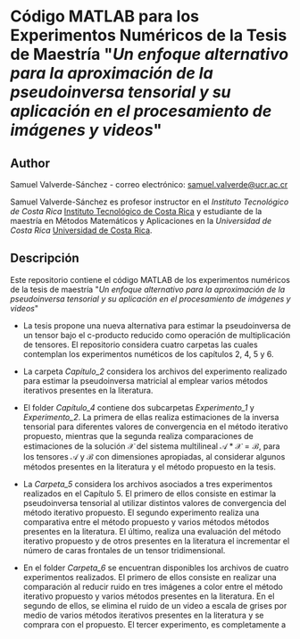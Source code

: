 # Código MATLAB para los Experimentos Numéricos de la Tesis de Maestría "*Un enfoque alternativo para la aproximación de la pseudoinversa tensorial y su aplicación en el procesamiento de imágenes y videos*" 

## Author  
Samuel Valverde-Sánchez - correo electrónico: [samuel.valverde@ucr.ac.cr](mailto:samuel.valverde@ucr.ac.cr)

Samuel Valverde-Sánchez es profesor instructor en el *Instituto Tecnológico de Costa Rica* [Instituto Tecnológico de Costa Rica](https://www.tec.ac.cr/) y estudiante de la maestría en Métodos Matemáticos y Aplicaciones en la *Universidad de Costa Rica* [Universidad de Costa Rica](https://www.ucr.ac.cr/).

## Descripción
Este repositorio contiene el código MATLAB de los experimentos numéricos de la tesis de maestría "*Un enfoque alternativo para la aproximación de la pseudoinversa tensorial y su aplicación en el procesamiento de imágenes y videos*"

- La tesis propone una nueva alternativa para estimar la pseudoinversa de un tensor bajo el c-producto reducido como operación de multiplicación de tensores. El repositorio considera cuatro carpetas las cuales contemplan los experimentos numéticos de los capítulos 2, 4, 5 y 6.

- La carpeta *Capítulo_2* considera los archivos del experimento realizado para estimar la pseudoinversa matricial al emplear varios métodos iterativos presentes en la literatura.

- El folder *Capítulo_4* contiene dos subcarpetas *Experimento_1* y *Experimento_2*. La primera de ellas realiza estimaciones de la inversa tensorial para diferentes valores de convergencia en el método iterativo propuesto, mientras que la segunda realiza comparaciones de estimaciones de la solución $\boldsymbol{\mathcal{X}}$ del sistema multilineal $\boldsymbol{\mathcal{A}}\ast \boldsymbol{\mathcal{X}} = \boldsymbol{\mathcal{B}}$, para los tensores $\boldsymbol{\mathcal{A}}$ y $\boldsymbol{\mathcal{B}}$ con dimensiones apropiadas, al considerar algunos métodos presentes en la literatura y el método propuesto en la tesis.
  
- La *Carpeta_5* considera los archivos asociados a tres experimentos realizados en el Capítulo 5. El primero de ellos consiste en estimar la pseudoinversa tensorial al utilizar distintos valores de convergencia del método iterativo propuesto. El segundo experimento realiza una comparativa entre el método propuesto y varios métodos métodos presentes en la literatura. El último, realiza una evaluación del método iterativo propuesto y de otros presentes en la literatura el incrementar el número de caras frontales de un tensor tridimensional.

- En el folder *Carpeta_6* se encuentran disponibles los archivos de cuatro experimentos realizados. El primero de ellos consiste en realizar una comparación al reducir ruido en tres imágenes a color entre el método iterativo propuesto y varios métodos presentes en la literatura. En el segundo de ellos, se elimina el ruido de un video a escala de grises por medio de varios métodos iterativos presentes en la literatura y se comprara con el propuesto. El tercer experimento, es completamente a



